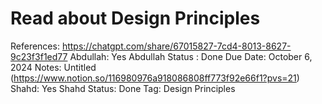 # Read about Design Principles

References: https://chatgpt.com/share/67015827-7cd4-8013-8627-9c23f3f1ed77
Abdullah: Yes
Abdullah Status : Done
Due Date: October 6, 2024
Notes: Untitled (https://www.notion.so/116980976a918086808ff773f92e66f1?pvs=21) 
Shahd: Yes
Shahd Status: Done
Tag: Design Principles